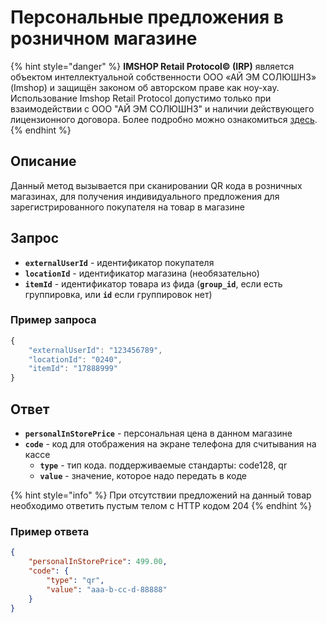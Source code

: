 # Персональные предложения в розничном магазине

{% hint style="danger" %}
**IMSHOP Retail Protocol© (IRP)** является объектом интеллектуальной собственности ООО «АЙ ЭМ СОЛЮШНЗ» (Imshop) и защищён законом об авторском праве как ноу-хау. Использование Imshop Retail Protocol допустимо только при взаимодействии с ООО "АЙ ЭМ СОЛЮШНЗ" и наличии действующего лицензионного договора. Более подробно можно ознакомиться [здесь](../../api-license.md).
{% endhint %}

## Описание

Данный метод вызывается при сканировании QR кода в розничных магазинах, для получения индивидуального предложения для зарегистрированного покупателя на товар в магазине

## Запрос

* **`externalUserId`** - идентификатор покупателя
* **`locationId`** - идентификатор магазина (необязательно)
* **`itemId`** - идентификатор товара из фида (**`group_id`**, если есть группировка, или **`id`** если группировок нет)

### Пример запроса

```javascript
{
    "externalUserId": "123456789",
    "locationId": "0240",
    "itemId": "17888999"
}
```

## Ответ

* **`personalInStorePrice`** - персональная цена в данном магазине
* **`code`** - код для отображения на экране телефона для считывания на кассе
  * **`type`** - тип кода. поддерживаемые стандарты: code128, qr
  * **`value`** - значение, которое надо передать в коде

{% hint style="info" %}
При отсутствии предложений на данный товар необходимо ответить пустым телом с HTTP кодом 204
{% endhint %}

### Пример ответа

```json
{
    "personalInStorePrice": 499.00,
    "code": {
        "type": "qr",
        "value": "aaa-b-cc-d-88888"
    }    
}
```
